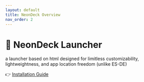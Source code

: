 ```yaml
---
layout: default
title: NeonDeck Overview
nav_order: 2
---
```

# 👾 NeonDeck Launcher

a launcher based on html designed for limitless customizability, lightweightness, and app location freedom (unlike ES-DE)

👉 [Installation Guide](install.md)